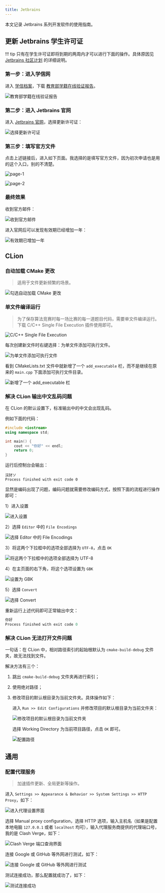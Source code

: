 ```yaml
---
title: Jetbrains
---
```


本文记录 Jetbrains 系列开发软件的使用指南。

## 更新 Jetbrains 学生许可证

!!! tip
    只有在学生许可证即将到期的两周内才可以进行下面的操作。具体原因见 [Jetbrains 社区计划](https://www.jetbrains.com/zh-cn/community/education/#students) 的详细说明。

### 第一步：进入学信网

进入 [学信档案](https://my.chsi.com.cn/archive/index.jsp)，下载 [教育部学籍在线验证报告](https://my.chsi.com.cn/archive/bab/index.action)。

![教育部学籍在线验证报告](https://cdn.dwj601.cn/images/202405081324328.png)

### 第二步：进入 Jetbrains 官网

进入 [Jetbrains 官网](https://account.jetbrains.com/licenses)，选择更新许可证：

![选择更新许可证](https://cdn.dwj601.cn/images/202405081325530.jpg)

### 第三步：填写官方文件

点击上述链接后，进入如下页面。我选择的是填写官方文件，因为初次申请也是用的这个入口，别的不清楚。

![page-1](https://cdn.dwj601.cn/images/202405081327808.jpg)

![page-2](https://cdn.dwj601.cn/images/202405081327540.jpg)

### 最终效果

收到官方邮件：

![收到官方邮件](https://cdn.dwj601.cn/images/202405171107619.png)

进入官网后可以发现有效期已经增加一年：

![有效期已增加一年](https://cdn.dwj601.cn/images/202405171111855.png)

## CLion

### 自动加载 CMake 更改

> 适用于文件更新频繁的场景。

![勾选自动加载 CMake 更改](https://cdn.dwj601.cn/images/202407311200790.png)

### 单文件编译运行

> 为了保存算法竞赛时每一场比赛的每一道题目代码，需要单文件编译运行。下载 C/C++ Single File Execution 插件使用即可。

![C/C++ Single File Execution](https://cdn.dwj601.cn/images/202407311205580.png)

每次创建新文件时右键选择：为单文件添加可执行文件。

![为单文件添加可执行文件](https://cdn.dwj601.cn/images/202407311207733.png)

看到 CMakeLists.txt 文件中就新增了一个 `add_executable` 栏，而不是继续在原来的 `main.cpp` 下面添加可执行文件目录。

![新增了一个 add_executable 栏](https://cdn.dwj601.cn/images/202407312357483.png)

### 解决 CLion 输出中文乱码问题

在 CLion 的默认设置下，标准输出中的中文会出现乱码。

例如下面的代码：

```cpp
#include <iostream>
using namespace std;

int main() {
    cout << "你好" << endl;
    return 0;
}
```

运行后控制台会输出：

```text
浣犲ソ
Process finished with exit code 0
```

显然是编码出现了问题，编码问题就需要修改编码方式，按照下面的流程进行操作即可：

1）进入设置

![进入设置](https://cdn.dwj601.cn/images/202403011101299.png)

2）选择 `Editor` 中的 `File Encodings`

![选择 Editor 中的 File Encodings](https://cdn.dwj601.cn/images/202403011101301.png)

3）将这两个下拉框中的选项全部选择为 `UTF-8`，点击 `OK`

![将这两个下拉框中的选项全部选择为 UTF-8](https://cdn.dwj601.cn/images/202403011101302.png)

4）在主页面的右下角，将这个选项设置为 `GBK`

![设置为 GBK](https://cdn.dwj601.cn/images/202403011101303.png)

5）选择 `Convert`

![选择 Convert](https://cdn.dwj601.cn/images/202403011101304.png)

重新运行上述代码即可正常输出中文：

```c
你好
Process finished with exit code 0
```

### 解决 CLion 无法打开文件问题

一句话：在 CLion 中，相对路径索引的起始根默认为 `cmake-build-debug` 文件夹，故无法找到文件。

解决方法有三个：

1. 跳出 `cmake-build-debug` 文件夹再进行索引；

2. 使用绝对路径；

3. 修改项目的默认根目录为当前文件夹。具体操作如下：

    进入 `Run >> Edit Configurations` 并修改项目的默认根目录为当前文件夹：

    ![修改项目的默认根目录为当前文件夹](https://cdn.dwj601.cn/images/202402292258745.png)

    选择 Working Directory 为当前项目路径，点击 `OK` 即可。

    ![配置路径](https://cdn.dwj601.cn/images/202402292258092.png)

## 通用

### 配置代理服务

> 加速插件更新、全局更新等操作。

进入 `Settings >> Appearance & Behavior >> System Settings >> HTTP Proxy`，如下：

![进入代理设置界面](https://cdn.dwj601.cn/images/202403032127859.png)

选择 Manual proxy configuration，选择 HTTP 选项，输入主机名（如果是配置本地电脑 `127.0.0.1` 或者 `localhost` 均可），输入代理服务商提供的代理端口号，我的是 Clash Verge，如下：

![Clash Verge 端口查询界面](https://cdn.dwj601.cn/images/202403032127860.png)

连接 Google 或 GitHub 等外网进行测试，如下：

![连接 Google 或 GitHub 等外网进行测试](https://cdn.dwj601.cn/images/202403032127861.png)

测试连接成功，那么配置就成功了，如下：

![测试连接成功](https://cdn.dwj601.cn/images/202403032127862.png)
